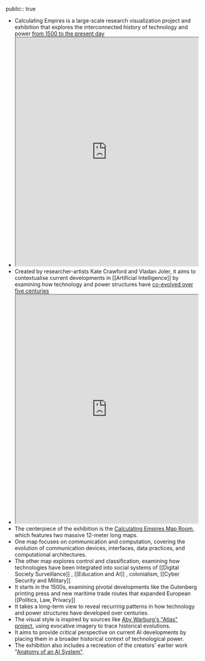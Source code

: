 public:: true

- Calculating Empires is a large-scale research visualization project and exhibition that explores the interconnected history of technology and power [from 1500 to the present day](https://calculatingempires.net/about.html)
- <iframe src="https://calculatingempires.net/" style="width: 100%; height: 600px"></iframe>
- Created by researcher-artists Kate Crawford and Vladan Joler, it aims to contextualise current developments in [[Artificial Intelligence]] by examining how technology and power structures have [co-evolved over five centuries](https://www.e-flux.com/announcements/573730/calculating-empires/)
- <iframe src="https://knowingmachines.org/research" style="width: 100%; height: 600px"></iframe>
- The centerpiece of the exhibition is the [Calculating Empires Map Room](https://knowingmachines.org/publications/calculating-empires), which features two massive 12-meter long maps.
- One map focuses on communication and computation, covering the evolution of communication devices, interfaces, data practices, and computational architectures.
- The other map explores control and classification, examining how technologies have been integrated into social systems of [[Digital Society Surveillance]] , [[Education and AI]] , colonialism, [[Cyber Security and Military]]
- It starts in the 1500s, examining pivotal developments like the Gutenberg printing press and new maritime trade routes that expanded European [[Politics, Law, Privacy]]
- It takes a long-term view to reveal recurring patterns in how technology and power structures have developed over centuries.
- The visual style is inspired by sources like [Aby Warburg's "Atlas" project](https://warburg.library.cornell.edu/about/), using evocative imagery to trace historical evolutions.
- It aims to provide critical perspective on current AI developments by placing them in a broader historical context of technological power.
- The exhibition also includes a recreation of the creators' earlier work "[Anatomy of an AI System"](https://www.moma.org/collection/works/401279).